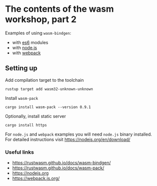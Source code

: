 # The contents of the wasm workshop, part 2

Examples of using `wasm-bindgen`:
 - with [es6](es6) modules
 - with [node.js](nodejs)
 - with [webpack](webpack)

## Setting up

Add compilation target to the toolchain

```
rustup target add wasm32-unknown-unknown
```

Install `wasm-pack`

```
cargo install wasm-pack --version 0.9.1
```

Optionally, install static server

```
cargo install https
```

For `node.js` and `webpack` examples
you will need `node.js` binary installed.<br>
For detailed instructions visit https://nodejs.org/en/download/

### Useful links

- https://rustwasm.github.io/docs/wasm-bindgen/
- https://rustwasm.github.io/docs/wasm-pack/
- https://nodejs.org
- https://webpack.js.org/
